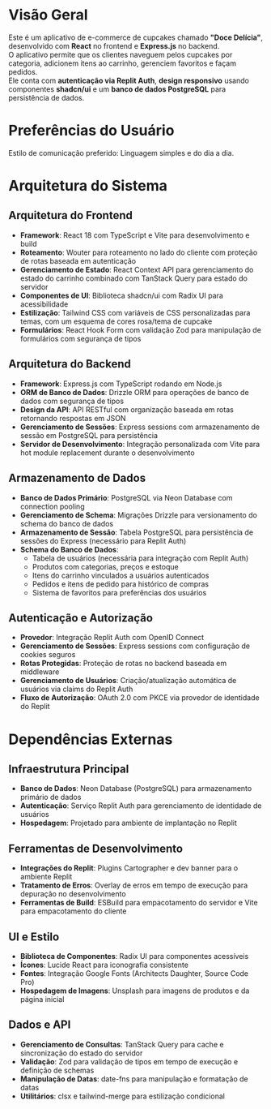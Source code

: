 # Visão Geral

Este é um aplicativo de e-commerce de cupcakes chamado **"Doce Delícia"**, desenvolvido com **React** no frontend e **Express.js** no backend.  
O aplicativo permite que os clientes naveguem pelos cupcakes por categoria, adicionem itens ao carrinho, gerenciem favoritos e façam pedidos.  
Ele conta com **autenticação via Replit Auth**, **design responsivo** usando componentes **shadcn/ui** e um **banco de dados PostgreSQL** para persistência de dados.

# Preferências do Usuário

Estilo de comunicação preferido: Linguagem simples e do dia a dia.

# Arquitetura do Sistema

## Arquitetura do Frontend
- **Framework**: React 18 com TypeScript e Vite para desenvolvimento e build
- **Roteamento**: Wouter para roteamento no lado do cliente com proteção de rotas baseada em autenticação
- **Gerenciamento de Estado**: React Context API para gerenciamento do estado do carrinho combinado com TanStack Query para estado do servidor
- **Componentes de UI**: Biblioteca shadcn/ui com Radix UI para acessibilidade
- **Estilização**: Tailwind CSS com variáveis de CSS personalizadas para temas, com um esquema de cores rosa/tema de cupcake
- **Formulários**: React Hook Form com validação Zod para manipulação de formulários com segurança de tipos

## Arquitetura do Backend
- **Framework**: Express.js com TypeScript rodando em Node.js
- **ORM de Banco de Dados**: Drizzle ORM para operações de banco de dados com segurança de tipos
- **Design da API**: API RESTful com organização baseada em rotas retornando respostas em JSON
- **Gerenciamento de Sessões**: Express sessions com armazenamento de sessão em PostgreSQL para persistência
- **Servidor de Desenvolvimento**: Integração personalizada com Vite para hot module replacement durante o desenvolvimento

## Armazenamento de Dados
- **Banco de Dados Primário**: PostgreSQL via Neon Database com connection pooling
- **Gerenciamento de Schema**: Migrações Drizzle para versionamento do schema do banco de dados
- **Armazenamento de Sessão**: Tabela PostgreSQL para persistência de sessões do Express (necessário para Replit Auth)
- **Schema do Banco de Dados**:
  - Tabela de usuários (necessária para integração com Replit Auth)
  - Produtos com categorias, preços e estoque
  - Itens do carrinho vinculados a usuários autenticados
  - Pedidos e itens de pedido para histórico de compras
  - Sistema de favoritos para preferências dos usuários

## Autenticação e Autorização
- **Provedor**: Integração Replit Auth com OpenID Connect
- **Gerenciamento de Sessões**: Express sessions com configuração de cookies seguros
- **Rotas Protegidas**: Proteção de rotas no backend baseada em middleware
- **Gerenciamento de Usuários**: Criação/atualização automática de usuários via claims do Replit Auth
- **Fluxo de Autorização**: OAuth 2.0 com PKCE via provedor de identidade do Replit

# Dependências Externas

## Infraestrutura Principal
- **Banco de Dados**: Neon Database (PostgreSQL) para armazenamento primário de dados
- **Autenticação**: Serviço Replit Auth para gerenciamento de identidade de usuários
- **Hospedagem**: Projetado para ambiente de implantação no Replit

## Ferramentas de Desenvolvimento
- **Integrações do Replit**: Plugins Cartographer e dev banner para o ambiente Replit
- **Tratamento de Erros**: Overlay de erros em tempo de execução para depuração no desenvolvimento
- **Ferramentas de Build**: ESBuild para empacotamento do servidor e Vite para empacotamento do cliente

## UI e Estilo
- **Biblioteca de Componentes**: Radix UI para componentes acessíveis
- **Ícones**: Lucide React para iconografia consistente
- **Fontes**: Integração Google Fonts (Architects Daughter, Source Code Pro)
- **Hospedagem de Imagens**: Unsplash para imagens de produtos e da página inicial

## Dados e API
- **Gerenciamento de Consultas**: TanStack Query para cache e sincronização do estado do servidor
- **Validação**: Zod para validação de tipos em tempo de execução e definição de schemas
- **Manipulação de Datas**: date-fns para manipulação e formatação de datas
- **Utilitários**: clsx e tailwind-merge para estilização condicional
